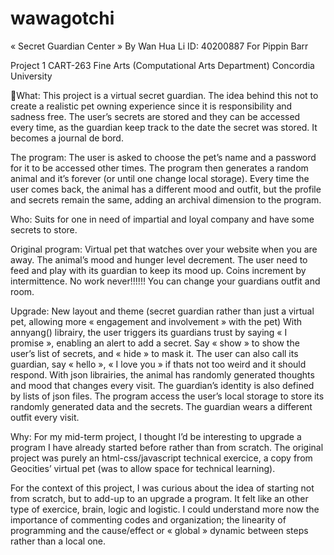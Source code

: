 # wawagotchi






« Secret Guardian Center »
By Wan Hua Li
ID: 40200887
For Pippin Barr

Project 1
CART-263
Fine Arts (Computational Arts Department)
Concordia University

What:
This project is a virtual secret guardian. The idea behind this not to create a realistic pet owning experience since it is responsibility and sadness free. The user’s secrets are stored and they can be accessed every time, as the guardian keep track to the date the secret was stored. It becomes a journal de bord.

The program:
The user is asked to choose the pet’s name and a password for it to be accessed other times. The program then generates a random animal and it’s forever (or until one change local storage). Every time the user comes back, the animal has a different mood and outfit, but the profile and secrets remain the same, adding an archival dimension to the program.

Who:
Suits for one in need of impartial and loyal company and have some secrets to store.

Original program:
Virtual pet that watches over your website when you are away.
The animal’s mood and hunger level decrement. The user need to feed and play with its guardian to keep its mood up.
Coins increment by intermittence. No work never!!!!!!
You can change your guardians outfit and room.

Upgrade:
New layout and theme (secret guardian rather than just a virtual pet, allowing more « engagement and involvement » with the pet)
With annyang() librairy, the user triggers its guardians trust by saying « I promise », enabling an alert to add a secret. Say « show » to show the user’s list of secrets, and « hide » to mask it. The user can also call its guardian, say « hello », « I love you » if thats not too weird and it should respond.
With json librairies, the animal has randomly generated thoughts and mood that changes every visit. The guardian’s identity is also defined by lists of json files.
The program access the user’s local storage to store its randomly generated data and the secrets.
The guardian wears a different outfit every visit.

Why:
For my mid-term project, I thought I’d be interesting to upgrade a program I have already started before rather than from scratch. The original project was purely an html-css/javascript technical exercice, a copy from Geocities’ virtual pet (was to allow space for technical learning).

For the context of this project, I was curious about the idea of starting not from scratch, but to add-up to an upgrade a program. It felt like an other type of exercice, brain, logic and logistic. I could understand more now the importance of commenting codes and organization; the linearity of programming and the cause/effect or « global » dynamic between steps rather than a local one.
